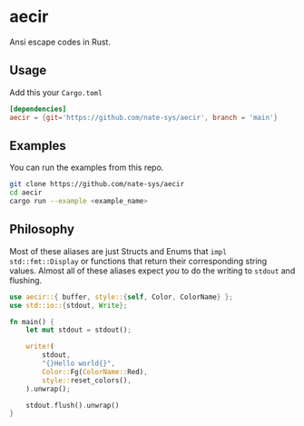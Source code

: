 # aecir
Ansi escape codes in Rust.

## Usage
Add this your `Cargo.toml`
```toml
[dependencies]
aecir = {git='https://github.com/nate-sys/aecir', branch = 'main'}
```

## Examples
You can run the examples from this repo. 
```sh
git clone https://github.com/nate-sys/aecir
cd aecir
cargo run --example <example_name>
```
## Philosophy
Most of these aliases are just Structs and Enums that `impl std::fmt::Display`
or functions that return their corresponding string values. Almost all of 
these aliases expect _you_ to do the writing to `stdout` and flushing.  
  
```rust
use aecir::{ buffer, style::{self, Color, ColorName} };
use std::io::{stdout, Write};

fn main() {
    let mut stdout = stdout(); 

    write!(
        stdout, 
        "{}Hello world{}", 
        Color::Fg(ColorName::Red), 
        style::reset_colors(),
    ).unwrap();

    stdout.flush().unwrap()
}
```


